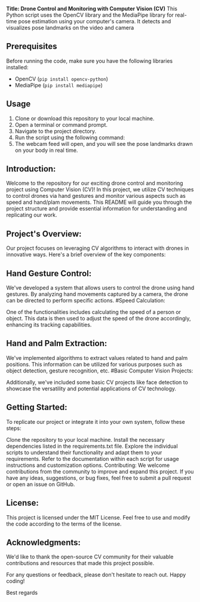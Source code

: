 **Title: Drone Control and Monitoring with Computer Vision (CV)**
This Python script uses the OpenCV library and the MediaPipe library for real-time pose estimation using your computer's camera. It detects and visualizes pose landmarks on the video and camera

## Prerequisites

Before running the code, make sure you have the following libraries installed:

- OpenCV (`pip install opencv-python`)
- MediaPipe (`pip install mediapipe`)

## Usage

1. Clone or download this repository to your local machine.
2. Open a terminal or command prompt.
3. Navigate to the project directory.
4. Run the script using the following command:
5. The webcam feed will open, and you will see the pose landmarks drawn on your body in real time.

## Introduction:
Welcome to the repository for our exciting drone control and monitoring project using Computer Vision (CV)! In this project, we utilize CV techniques to control drones via hand gestures and monitor various aspects such as speed and hand/plam movements. This README will guide you through the project structure and provide essential information for understanding and replicating our work.

## Project's Overview:
Our project focuses on leveraging CV algorithms to interact with drones in innovative ways. Here's a brief overview of the key components:

## Hand Gesture Control:

We've developed a system that allows users to control the drone using hand gestures. By analyzing hand movements captured by a camera, the drone can be directed to perform specific actions.
#Speed Calculation:

One of the functionalities includes calculating the speed of a person or object. This data is then used to adjust the speed of the drone accordingly, enhancing its tracking capabilities.
## Hand and Palm Extraction:

We've implemented algorithms to extract values related to hand and palm positions. This information can be utilized for various purposes such as object detection, gesture recognition, etc.
#Basic Computer Vision Projects:

Additionally, we've included some basic CV projects like face detection to showcase the versatility and potential applications of CV technology.


## Getting Started:
To replicate our project or integrate it into your own system, follow these steps:

Clone the repository to your local machine.
Install the necessary dependencies listed in the requirements.txt file.
Explore the individual scripts to understand their functionality and adapt them to your requirements.
Refer to the documentation within each script for usage instructions and customization options.
Contributing:
We welcome contributions from the community to improve and expand this project. If you have any ideas, suggestions, or bug fixes, feel free to submit a pull request or open an issue on GitHub.

## License:
This project is licensed under the MIT License. Feel free to use and modify the code according to the terms of the license.

## Acknowledgments:
We'd like to thank the open-source CV community for their valuable contributions and resources that made this project possible.

For any questions or feedback, please don't hesitate to reach out. Happy coding!

Best regards
